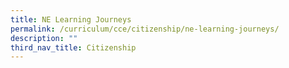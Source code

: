 ```yaml
---
title: NE Learning Journeys
permalink: /curriculum/cce/citizenship/ne-learning-journeys/
description: ""
third_nav_title: Citizenship
---
```

